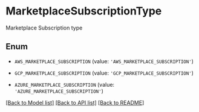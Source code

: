 # MarketplaceSubscriptionType

Marketplace Subscription type

## Enum

* `AWS_MARKETPLACE_SUBSCRIPTION` (value: `'AWS_MARKETPLACE_SUBSCRIPTION'`)

* `GCP_MARKETPLACE_SUBSCRIPTION` (value: `'GCP_MARKETPLACE_SUBSCRIPTION'`)

* `AZURE_MARKETPLACE_SUBSCRIPTION` (value: `'AZURE_MARKETPLACE_SUBSCRIPTION'`)

[[Back to Model list]](../README.md#documentation-for-models) [[Back to API list]](../README.md#documentation-for-api-endpoints) [[Back to README]](../README.md)


